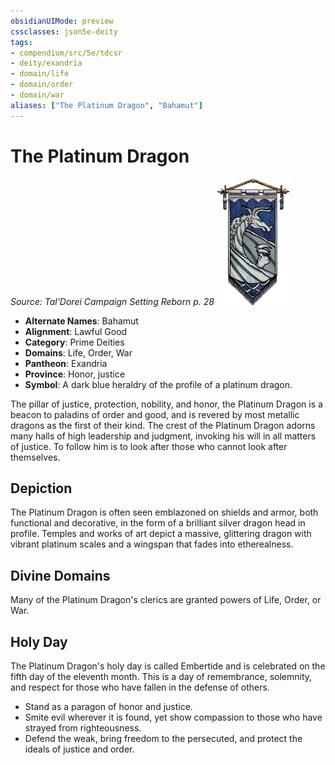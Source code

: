 ```yaml
---
obsidianUIMode: preview
cssclasses: json5e-deity
tags:
- compendium/src/5e/tdcsr
- deity/exandria
- domain/life
- domain/order
- domain/war
aliases: ["The Platinum Dragon", "Bahamut"]
---
```

# The Platinum Dragon
*Source: Tal'Dorei Campaign Setting Reborn p. 28* 
![A dark blue heraldry of th...](https://raw.githubusercontent.com/5etools-mirror-3/5etools-img/main/deities/TDCSR/PlatinumDragon.webp#symbol "A dark blue heraldry of the profile of a platinum dragon.")

- **Alternate Names**: Bahamut
- **Alignment**: Lawful Good
- **Category**: Prime Deities
- **Domains**: Life, Order, War
- **Pantheon**: Exandria
- **Province**: Honor, justice
- **Symbol**: A dark blue heraldry of the profile of a platinum dragon.

The pillar of justice, protection, nobility, and honor, the Platinum Dragon is a beacon to paladins of order and good, and is revered by most metallic dragons as the first of their kind. The crest of the Platinum Dragon adorns many halls of high leadership and judgment, invoking his will in all matters of justice. To follow him is to look after those who cannot look after themselves.

## Depiction

The Platinum Dragon is often seen emblazoned on shields and armor, both functional and decorative, in the form of a brilliant silver dragon head in profile. Temples and works of art depict a massive, glittering dragon with vibrant platinum scales and a wingspan that fades into etherealness.

## Divine Domains

Many of the Platinum Dragon's clerics are granted powers of Life, Order, or War.

## Holy Day

The Platinum Dragon's holy day is called Embertide and is celebrated on the fifth day of the eleventh month. This is a day of remembrance, solemnity, and respect for those who have fallen in the defense of others.

- Stand as a paragon of honor and justice.  
- Smite evil wherever it is found, yet show compassion to those who have strayed from righteousness.  
- Defend the weak, bring freedom to the persecuted, and protect the ideals of justice and order.